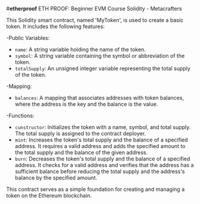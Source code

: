 #**etherproof**
ETH PROOF: Beginner EVM Course Solidity - Metacrafters


This Solidity smart contract, named 'MyToken', is used to create a basic token. It includes the following features:

-Public Variables:

- `name`: A string variable holding the name of the token.
- `symbol`: A string variable containing the symbol or abbreviation of the token.
- `totalSupply`: An unsigned integer variable representing the total supply of the token.

-Mapping:
- `balances`: A mapping that associates addresses with token balances, where the address is the key and the balance is the value.

-Functions:
- `cunstructor`: Initializes the token with a name, symbol, and total supply. The total supply is assigned to the contract deployer.
- `mint`: Increases the token's total supply and the balance of a specified address. It requires a valid address and adds the specified amount to the total supply and the balance of the given address.
- `burn`: Decreases the token's total supply and the balance of a specified address. It checks for a valid address and verifies that the address has a sufficient balance before reducing the total supply and the address's balance by the specified amount.

This contract serves as a simple foundation for creating and managing a token on the Ethereum blockchain.
